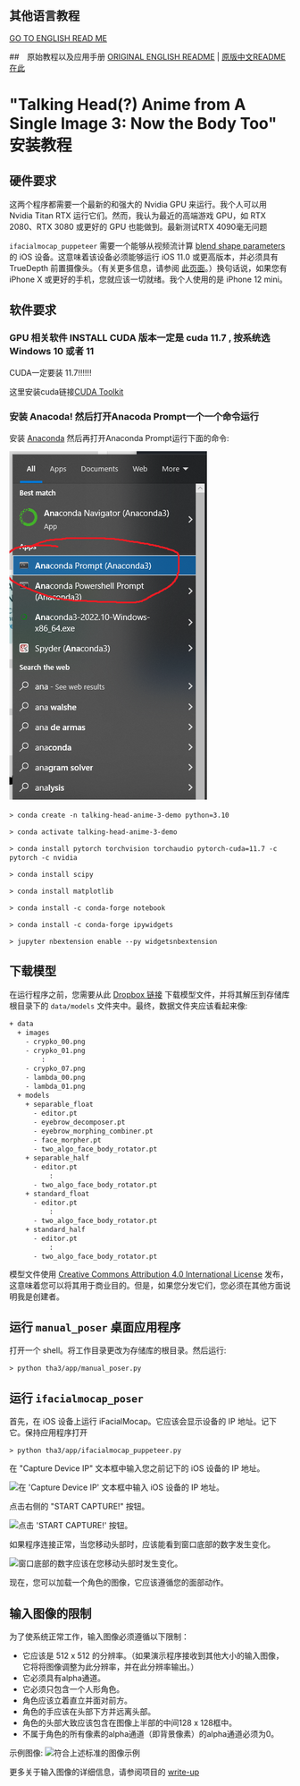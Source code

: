 ## 其他语言教程
[GO TO ENGLISH READ ME](README.md)

##　原始教程以及应用手册
[ORIGINAL ENGLISH README](README_ORIGINAL_EN.md) | [原版中文README在此](README_ORIGINAL_EN.md)

# "Talking Head(?) Anime from A Single Image 3: Now the Body Too" 安装教程

## 硬件要求

这两个程序都需要一个最新的和强大的 Nvidia GPU 来运行。我个人可以用 Nvidia Titan RTX 运行它们。然而，我认为最近的高端游戏 GPU，如 RTX 2080、RTX 3080 或更好的 GPU 也能做到。最新测试RTX 4090毫无问题

`ifacialmocap_puppeteer` 需要一个能够从视频流计算 [blend shape parameters](https://developer.apple.com/documentation/arkit/arfaceanchor/2928251-blendshapes) 的 iOS 设备。这意味着该设备必须能够运行 iOS 11.0 或更高版本，并必须具有 TrueDepth 前置摄像头。（有关更多信息，请参阅 [此页面](https://developer.apple.com/documentation/arkit/content_anchors/tracking_and_visualizing_faces)。）换句话说，如果您有 iPhone X 或更好的手机，您就应该一切就绪。我个人使用的是 iPhone 12 mini。

## 软件要求

### GPU 相关软件 INSTALL CUDA 版本一定是 cuda 11.7 , 按系统选 Windows 10 或者 11 
CUDA一定要装 11.7!!!!!!

这里安装cuda链接[CUDA Toolkit](https://developer.nvidia.com/cuda-11-7-0-download-archive?target_os=Windows&target_arch=x86_64) 

### 安装 Anacoda! 然后打开Anacoda Prompt一个一个命令运行



安装 [Anaconda](https://www.anaconda.com/) 然后再打开Anaconda Prompt运行下面的命令:

![Use Anaconda Prompt](docs/AnacodaPrompt.png "Use Anaconda Prompt")


```
> conda create -n talking-head-anime-3-demo python=3.10
```

```
> conda activate talking-head-anime-3-demo
```

```
> conda install pytorch torchvision torchaudio pytorch-cuda=11.7 -c pytorch -c nvidia
```

```
> conda install scipy
```

```
> conda install matplotlib
```

```
> conda install -c conda-forge notebook
```

```
> conda install -c conda-forge ipywidgets
```

```
> jupyter nbextension enable --py widgetsnbextension
```

## 下载模型

在运行程序之前，您需要从此 [Dropbox 链接](https://www.dropbox.com/s/y7b8jl4n2euv8xe/talking-head-anime-3-models.zip?dl=0) 下载模型文件，并将其解压到存储库根目录下的 ``data/models`` 文件夹中。最终，数据文件夹应该看起来像:

```
+ data
  + images
    - crypko_00.png
    - crypko_01.png
        :
    - crypko_07.png
    - lambda_00.png
    - lambda_01.png
  + models
    + separable_float
      - editor.pt
      - eyebrow_decomposer.pt
      - eyebrow_morphing_combiner.pt
      - face_morpher.pt
      - two_algo_face_body_rotator.pt
    + separable_half
      - editor.pt
          :
      - two_algo_face_body_rotator.pt
    + standard_float
      - editor.pt
          :
      - two_algo_face_body_rotator.pt
    + standard_half
      - editor.pt
          :
      - two_algo_face_body_rotator.pt
```

模型文件使用 [Creative Commons Attribution 4.0 International License](https://creativecommons.org/licenses/by/4.0/legalcode) 发布，这意味着您可以将其用于商业目的。但是，如果您分发它们，您必须在其他方面说明我是创建者。

## 运行 `manual_poser` 桌面应用程序

打开一个 shell。将工作目录更改为存储库的根目录。然后运行:

```
> python tha3/app/manual_poser.py
```

## 运行 `ifacialmocap_poser`

首先，在 iOS 设备上运行 iFacialMocap。它应该会显示设备的 IP 地址。记下它。保持应用程序打开

```
> python tha3/app/ifacialmocap_puppeteer.py
```

在 "Capture Device IP" 文本框中输入您之前记下的 iOS 设备的 IP 地址。

![在 'Capture Device IP' 文本框中输入 iOS 设备的 IP 地址。](docs/ifacialmocap_puppeteer_ip_address_box.png "在 'Capture Device IP' 文本框中输入 iOS 设备的 IP 地址。")

点击右侧的 "START CAPTURE!" 按钮。

![点击 'START CAPTURE!' 按钮。](docs/ifacialmocap_puppeteer_click_start_capture.png "点击 'START CAPTURE!' 按钮。")

如果程序连接正常，当您移动头部时，应该能看到窗口底部的数字发生变化。

![窗口底部的数字应该在您移动头部时发生变化。](docs/ifacialmocap_puppeteer_numbers.png "窗口底部的数字应该在您移动头部时发生变化。")

现在，您可以加载一个角色的图像，它应该遵循您的面部动作。

## 输入图像的限制

为了使系统正常工作，输入图像必须遵循以下限制：

* 它应该是 512 x 512 的分辨率。（如果演示程序接收到其他大小的输入图像，它将将图像调整为此分辨率，并在此分辨率输出。）
* 它必须具有alpha通道。
* 它必须只包含一个人形角色。
* 角色应该立着直立并面对前方。
* 角色的手应该在头部下方并远离头部。
* 角色的头部大致应该包含在图像上半部的中间128 x 128框中。
* 不属于角色的所有像素的alpha通道（即背景像素）的alpha通道必须为0。

示例图像:
![符合上述标准的图像示例](docs/input_spec.png "符合上述标准的图像示例")

更多关于输入图像的详细信息，请参阅项目的 [write-up](http://pkhungurn.github.io/talking-head-anime-3/full.html#sec:problem-spec)